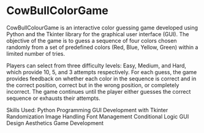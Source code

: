 # CowBullColorGame
CowBullColourGame is an interactive color guessing game developed using Python and the Tkinter library for the graphical user interface (GUI). The objective of the game is to guess a sequence of four colors chosen randomly from a set of predefined colors (Red, Blue, Yellow, Green) within a limited number of tries.

Players can select from three difficulty levels: Easy, Medium, and Hard, which provide 10, 5, and 3 attempts respectively. For each guess, the game provides feedback on whether each color in the sequence is correct and in the correct position, correct but in the wrong position, or completely incorrect. The game continues until the player either guesses the correct sequence or exhausts their attempts.

Skills Used:
Python Programming
GUI Development with Tkinter
Randomization
Image Handling
Font Management
Conditional Logic
GUI Design Aesthetics
Game Development
